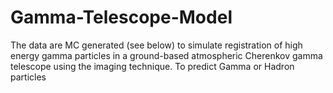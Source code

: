# Gamma-Telescope-Model
The data are MC generated (see below) to simulate registration of high energy gamma particles in a ground-based atmospheric Cherenkov gamma telescope using the imaging technique. To predict Gamma or Hadron particles
